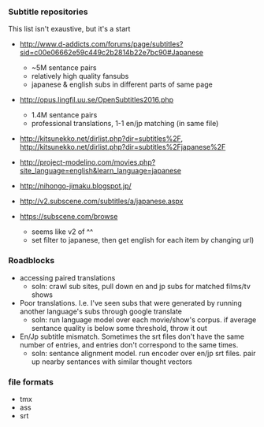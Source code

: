 

### Subtitle repositories

This list isn't exaustive, but it's a start

* http://www.d-addicts.com/forums/page/subtitles?sid=c00e06662e59c449c2b2814b22e7bc90#Japanese
  * ~5M sentance pairs
  * relatively high quality fansubs
  * japanese & english subs in different parts of same page
* http://opus.lingfil.uu.se/OpenSubtitles2016.php
  * 1.4M sentance pairs
  * professional translations, 1-1 en/jp matching (in same file)
* http://kitsunekko.net/dirlist.php?dir=subtitles%2F, http://kitsunekko.net/dirlist.php?dir=subtitles%2Fjapanese%2F

* http://project-modelino.com/movies.php?site_language=english&learn_language=japanese
* http://nihongo-jimaku.blogspot.jp/
* http://v2.subscene.com/subtitles/a/japanese.aspx
* https://subscene.com/browse 
  * seems like v2 of ^^
  * set filter to japanese, then get english for each item by changing url)


### Roadblocks

* accessing paired translations
  * soln: crawl sub sites, pull down en and jp subs for matched films/tv shows
* Poor translations. I.e. I've seen subs that were generated by running another language's subs through google translate
  * soln: run language model over each movie/show's corpus. if average sentance quality is below some threshold, throw it out
* En/Jp subtitle mismatch. Sometimes the srt files don't have the same number of entries, and entries don't correspond to the same times. 
  * soln: sentance alignment model. run encoder over en/jp srt files. pair up nearby sentances with similar thought vectors

  

### file formats

* tmx
* ass
* srt